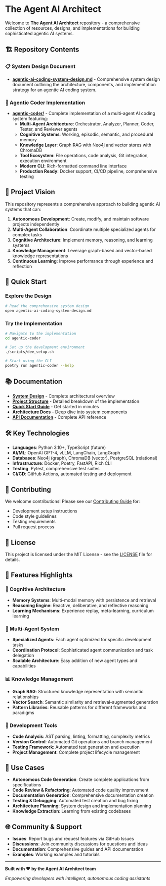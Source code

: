# The Agent AI Architect

Welcome to **The Agent AI Architect** repository - a comprehensive collection of resources, designs, and implementations for building sophisticated agentic AI systems.

## 🏗️ Repository Contents

### 📋 System Design Document
- **[agentic-ai-coding-system-design.md](agentic-ai-coding-system-design.md)** - Comprehensive system design document outlining the architecture, components, and implementation strategy for an agentic AI coding system.

### 🚀 Agentic Coder Implementation
- **[agentic-coder/](agentic-coder/)** - Complete implementation of a multi-agent AI coding system featuring:
  - **Multi-Agent Architecture**: Orchestrator, Analyzer, Planner, Coder, Tester, and Reviewer agents
  - **Cognitive Systems**: Working, episodic, semantic, and procedural memory
  - **Knowledge Layer**: Graph RAG with Neo4j and vector stores with ChromaDB
  - **Tool Ecosystem**: File operations, code analysis, Git integration, execution environment
  - **Modern CLI**: Rich-formatted command line interface
  - **Production Ready**: Docker support, CI/CD pipeline, comprehensive testing

## 🎯 Project Vision

This repository represents a comprehensive approach to building agentic AI systems that can:

1. **Autonomous Development**: Create, modify, and maintain software projects independently
2. **Multi-Agent Collaboration**: Coordinate multiple specialized agents for complex tasks
3. **Cognitive Architecture**: Implement memory, reasoning, and learning systems
4. **Knowledge Management**: Leverage graph-based and vector-based knowledge representations
5. **Continuous Learning**: Improve performance through experience and reflection

## 🚀 Quick Start

### Explore the Design
```bash
# Read the comprehensive system design
open agentic-ai-coding-system-design.md
```

### Try the Implementation
```bash
# Navigate to the implementation
cd agentic-coder

# Set up the development environment
./scripts/dev_setup.sh

# Start using the CLI
poetry run agentic-coder --help
```

## 📚 Documentation

- **[System Design](agentic-ai-coding-system-design.md)** - Complete architectural overview
- **[Project Structure](agentic-coder/PROJECT_STRUCTURE.md)** - Detailed breakdown of the implementation
- **[Quick Start Guide](agentic-coder/docs/guides/quick-start.md)** - Get started in minutes
- **[Architecture Docs](agentic-coder/docs/architecture/)** - Deep dive into system components
- **[API Documentation](agentic-coder/docs/api/)** - Complete API reference

## 🛠️ Key Technologies

- **Languages**: Python 3.10+, TypeScript (future)
- **AI/ML**: OpenAI GPT-4, vLLM, LangChain, LangGraph
- **Databases**: Neo4j (graph), ChromaDB (vector), PostgreSQL (relational)
- **Infrastructure**: Docker, Poetry, FastAPI, Rich CLI
- **Testing**: Pytest, comprehensive test suites
- **CI/CD**: GitHub Actions, automated testing and deployment

## 🤝 Contributing

We welcome contributions! Please see our [Contributing Guide](agentic-coder/docs/development/contributing.md) for:

- Development setup instructions
- Code style guidelines
- Testing requirements
- Pull request process

## 📄 License

This project is licensed under the MIT License - see the [LICENSE](agentic-coder/LICENSE) file for details.

## 🌟 Features Highlights

### 🧠 Cognitive Architecture
- **Memory Systems**: Multi-modal memory with persistence and retrieval
- **Reasoning Engine**: Reactive, deliberative, and reflective reasoning
- **Learning Mechanisms**: Experience replay, meta-learning, curriculum learning

### 🤖 Multi-Agent System
- **Specialized Agents**: Each agent optimized for specific development tasks
- **Coordination Protocol**: Sophisticated agent communication and task delegation
- **Scalable Architecture**: Easy addition of new agent types and capabilities

### 📊 Knowledge Management
- **Graph RAG**: Structured knowledge representation with semantic relationships
- **Vector Search**: Semantic similarity and retrieval-augmented generation
- **Pattern Libraries**: Reusable patterns for different frameworks and paradigms

### 🔧 Development Tools
- **Code Analysis**: AST parsing, linting, formatting, complexity metrics
- **Version Control**: Automated Git operations and branch management
- **Testing Framework**: Automated test generation and execution
- **Project Management**: Complete project lifecycle management

## 🎯 Use Cases

- **Autonomous Code Generation**: Create complete applications from specifications
- **Code Review & Refactoring**: Automated code quality improvement
- **Documentation Generation**: Comprehensive documentation creation
- **Testing & Debugging**: Automated test creation and bug fixing
- **Architecture Planning**: System design and implementation planning
- **Knowledge Extraction**: Learning from existing codebases

## 🌐 Community & Support

- **Issues**: Report bugs and request features via GitHub Issues
- **Discussions**: Join community discussions for questions and ideas
- **Documentation**: Comprehensive guides and API documentation
- **Examples**: Working examples and tutorials

---

**Built with ❤️ by the Agent AI Architect team**

*Empowering developers with intelligent, autonomous coding assistants*